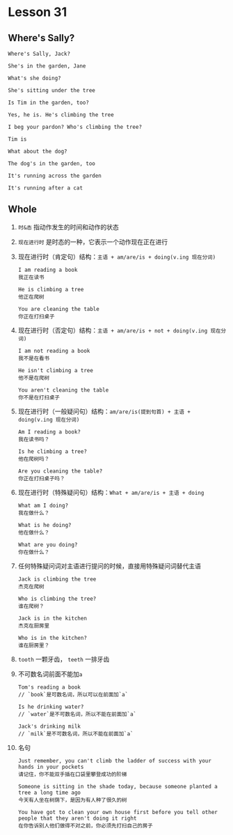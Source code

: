 # Lesson 31

## Where's Sally?

```
Where's Sally, Jack?

She's in the garden, Jane

What's she doing?

She's sitting under the tree

Is Tim in the garden, too?

Yes, he is. He's climbing the tree

I beg your pardon? Who's climbing the tree?

Tim is

What about the dog?

The dog's in the garden, too

It's running across the garden

It's running after a cat
```

## Whole

1. `时&态` 指动作发生的时间和动作的状态

2. `现在进行时` 是时态的一种，它表示一个动作现在正在进行

3. 现在进行时（肯定句）结构：`主语 + am/are/is + doing(v.ing 现在分词)`

   ```
   I am reading a book
   我正在读书

   He is climbing a tree
   他正在爬树

   You are cleaning the table
   你正在打扫桌子
   ```

4. 现在进行时（否定句）结构：`主语 + am/are/is + not + doing(v.ing 现在分词)`

   ```
   I am not reading a book
   我不是在看书

   He isn't climbing a tree
   他不是在爬树

   You aren't cleaning the table
   你不是在打扫桌子
   ```

5. 现在进行时（一般疑问句）结构：`am/are/is(提到句首) + 主语 + doing(v.ing 现在分词)`

   ```
   Am I reading a book?
   我在读书吗？

   Is he climbing a tree?
   他在爬树吗？

   Are you cleaning the table?
   你正在打扫桌子吗？
   ```

6. 现在进行时（特殊疑问句）结构：`What + am/are/is + 主语 + doing`

   ```
   What am I doing?
   我在做什么？

   What is he doing?
   他在做什么？

   What are you doing?
   你在做什么？
   ```

7. 任何特殊疑问词对主语进行提问的时候，直接用特殊疑问词替代主语

   ```
   Jack is climbing the tree
   杰克在爬树

   Who is climbing the tree?
   谁在爬树？

   Jack is in the kitchen
   杰克在厨房里

   Who is in the kitchen?
   谁在厨房里？
   ```

8. `tooth` 一颗牙齿， `teeth` 一排牙齿

9. 不可数名词前面不能加`a`

   ```
   Tom's reading a book
   // `book`是可数名词，所以可以在前面加`a`

   Is he drinking water?
   // `water`是不可数名词，所以不能在前面加`a`

   Jack's drinking milk
   // `milk`是不可数名词，所以不能在前面加`a`
   ```

10. 名句

    ```
    Just remember, you can't climb the ladder of success with your hands in your pockets
    请记住，你不能双手插在口袋里攀登成功的阶梯

    Someone is sitting in the shade today, because someone planted a tree a long time ago
    今天有人坐在树荫下，是因为有人种了很久的树

    You have got to clean your own house first before you tell other people that they aren't doing it right
    在你告诉别人他们做得不对之前，你必须先打扫自己的房子
    ```
